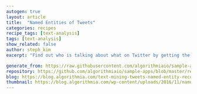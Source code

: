 ```yaml
---
autogen: true
layout: article
title:  "Named Entities of Tweets"
categories: recipes
recipe_tags: [text-analysis]
tags: [text-analysis]
show_related: false
author: steph_kim
excerpt: "Find out who is talking about what on Twitter by getting the named entities of tweets by keyword"

generate_from: https://raw.githubusercontent.com/algorithmiaio/sample-apps/master/recipes/named_entity_recognition/README.md
repository: https://github.com/algorithmiaio/sample-apps/blob/master/recipes/named_entity_recognition/
blog: https://blog.algorithmia.com/text-mining-tweets-named-entity-recognition/
thumbnail: https://blog.algorithmia.com/wp-content/uploads/2016/11/named-entity-twitter-tweets.jpg
---
```

